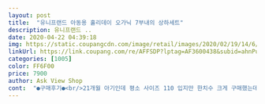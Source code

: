 ```yaml
---
layout: post 
title:  "유니프랜드 아동용 홀리데이 오가닉 7부내의 상하세트" 
description: 유니프랜드 ..
date: 2020-04-22 04:39:18 
img: https://static.coupangcdn.com/image/retail/images/2020/02/19/14/6/691ac66e-fec6-47f4-a656-0ce0a81a7780.jpg 
linkUrl: https://link.coupang.com/re/AFFSDP?lptag=AF3600438&subid=ahnPublicAsk&pageKey=1274485564&itemId=2280203722&vendorItemId=70277335907&traceid=V0-113-3aed393f1bab60c6 
categories: [1005] 
color: FF6F00 
price: 7900 
author: Ask View Shop 
cont:  "●구매후기●<br/>21개월 아기인데 평소 사이즈 110 입지만 한치수 크게 구매했는데도 않크네요<br/>바지는 단색이었어도 좋았을듯요.<br/><br/>사이즈가 좀 작은편 같아요.<br/> 좀 큰편인 38개월 아기 (키는 정확히 모르지만 30개월에 100센치였고, 몸무게는 현재 17kg) 사이즈표보고 넉넉하게 120 샀는데... <br/> 딱... <br/> 너무 딱 맞네요 ㅠ 세탁하고 나면 살짝 줄어 작을수도 있겠어요 ㅠ  얇고 시원할거 같구 예쁘긴 한데 사이즈가 아쉽네요.<br/>.<br/> 130은 입어야 넉넉할거 같아요.<br/> 한달 내로 작아질거 같네요 ㅠㅠ<br/>캐릭터 귀여워요.<br/> 근데 위아래가 모두 캐릭터라 조금 산만하긴해요.<br/><br/>" 
---
```

